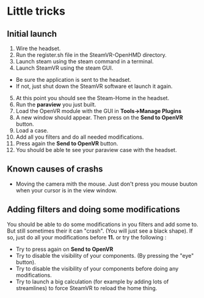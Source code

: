 # Little tricks

## Initial launch

1. Wire the headset.
2. Run the register.sh file in the SteamVR-OpenHMD directory.
3. Launch steam using the steam command in a terminal.
4. Launch SteamVR using the steam GUI.
  * Be sure the application is sent to the headset.
  * If not, just shut down the SteamVR software et launch it again.
5. At this point you should see the Steam-Home in the headset.
6. Run the **paraview** you just built.
7. Load the OpenVR module with the GUI in **Tools->Manage Plugins**
8. A new window should appear. Then press on the **Send to OpenVR** button.
9. Load a case.
10. Add all you  filters and do all needed modifications.
11. Press again the **Send to OpenVR** button.
12. You should be able te see your paraview case with the headset.

## Known causes of crashs

* Moving the camera mith the mouse. Just don't press you mouse buuton when your cursor is in the view window.

## Adding filters and doing some modifications

You should be able to do some modifications in you filters and add some to.
But still sometimes their it can "crash". (You will just see a black shape).
If so, just do all your modifications before **11.** or try the following : 

* Try to press again on **Send to OpenVR**
* Try to disable the visibility of your components. (By pressing the "eye" button).
* Try to disable the visibility of your components before doing any modifications.
* Try to launch a big calculation (for example by adding lots of streamlines) to force SteamVR to reload the home thing.
